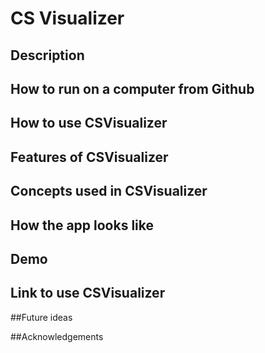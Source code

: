 # CS Visualizer
## Description

## How to run on a computer from Github

## How to use CSVisualizer

## Features of CSVisualizer

## Concepts used in CSVisualizer

## How the app looks like

## Demo

## Link to use CSVisualizer

##Future ideas

##Acknowledgements
